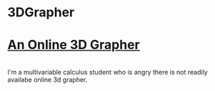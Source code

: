 # 3DGrapher
<h1><u>An Online 3D Grapher</u></h1></br>
I'm a multivariable calculus student who is angry there is not readily availabe online 3d grapher.
